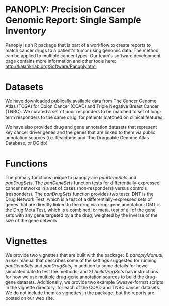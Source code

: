 # PANOPLY: *P*recision C*a*ncer Ge*no*mic Re*p*ort: Single Samp*l*e Inventor*y*

Panoply is an R package that is part of a workflow to create reports to match cancer drugs to a patient's tumor using genomic data. The method can be applied to multiple cancer types. Our team's software development page contains more information and other tools here: http://kalarikrlab.org/Software/Panoply.html

# Datasets

We have downloaded publically available data from The Cancer Genome Atlas (TCGA) for Colon Cancer (COAD) and Triple Negative Breast Cancer (TNBC). We curated a set of poor responders to be matched to  set of long-term responders to the same drug, for patients matched on clinical features.

We have also provided drug and gene annotation datasets that represent key cancer driver genes and the genes that are linked to them via public annotation sources (i.e. Reactome and Tthe Druggable Genome Atlas Database, or DGIdb)

# Functions 

The primary functions unique to panoply are *panGeneSets* and *panDrugSets*.  The *panGeneSets* function tests for differentially-expressed cancer networks in a set of cases (non-responders) versus controls (responders).  The *panDrugSets* function provides two tests: DNT is the Drug Network Test, which is a test of a differentially-expressed sets of genes that are directly linked to the drug via drug-gene annotation; DMT is the Drug Meta Test, which is a combined, or meta, test of all of the gene sets with any gene targeted by a the drug, weighted by the inverse of the size of the gene network. 
 
# Vignettes

We provide two vignettes that are built with the package: 1) *panoplyManual*, a user manual that describes some of the settings suggested for running *panGeneSets* and *panDrugSets*, in addition to some details for howe simulated date to test the methods; and 2) *buildDrugSets* has instructions for how we use multiple drug-gene annotation sources to build the drug-gene datasets.  Additionally, we provide two example Sweave-format scripts in the vignette directory, for each of the COAD and TNBC cancer datasets. We do not include them as vignettes in the package, but the reports are posted on our web site.